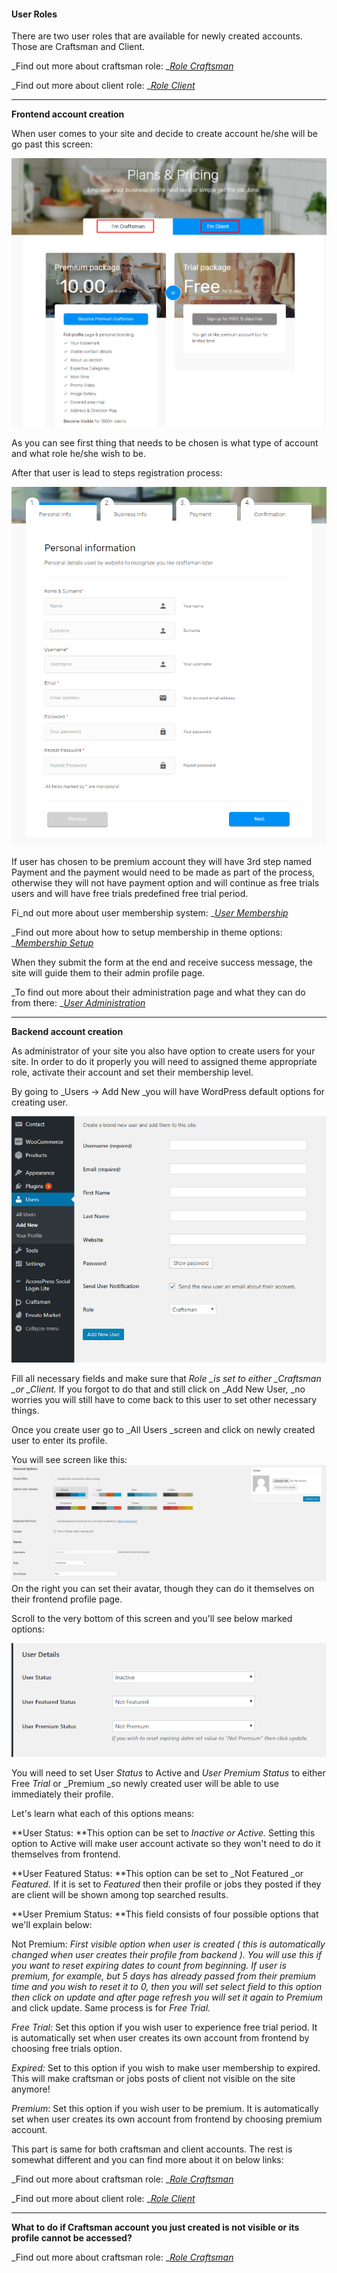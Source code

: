 #### User Roles

There are two user roles that are available for newly created accounts. Those are Craftsman and Client.

_Find out more about craftsman role: _[_Role Craftsman_](/users/user-roles/role-craftsman.md)

_Find out more about client role: _[_Role Client_](/users/user-roles/role-client.md)

---

**Frontend account creation**

When user comes to your site and decide to create account he/she will be go past this screen:

![](/assets/8.png)

As you can see first thing that needs to be chosen is what type of account and what role he/she wish to be.

After that user is lead to steps registration process:

![](/assets/9.png)

If user has chosen to be premium account they will have 3rd step named Payment and the payment would need to be made as part of the process, otherwise they will not have payment option and will continue as free trials users and will have free trials predefined free trial period.

Fi_nd out more about user membership system: _[_User Membership_](/users/user-membership.md)

_Find out more about how to setup membership in theme options: _[_Membership Setup_](/theme-options/membership-setup.md)

When they submit the form at the end and receive success message, the site will guide them to their admin profile page.

_To find out more about their administration page and what they can do from there: _[_User Administration_](/users/user-administration-profile-page.md)

---

**Backend account creation**

As administrator of your site you also have option to create users for your site. In order to do it properly you will need to assigned theme appropriate role, activate their account and set their membership level.

By going to \_Users -&gt; Add New \_you will have WordPress default options for creating user.

![](/assets/10.png)

Fill all necessary fields and make sure that _Role \_is set to either \_Craftsman \_or \_Client._ If you forgot to do that and still click on \_Add New User, \_no worries you will still have to come back to this user to set other necessary things.

Once you create user go to \_All Users \_screen and click on newly created user to enter its profile.

You will see screen like this:![](/assets/11.png)On the right you can set their avatar, though they can do it themselves on  their frontend profile page.

Scroll to the very bottom of this screen and you'll see below marked options:

![](/assets/12.png)

You will need to set User _Status_ to Active and _User Premium Status_ to either Free _Trial_ or _Premium _so newly created user will be able to use immediately their profile.

Let's learn what each of this options means:

**User Status: **This option can be set to _Inactive or Active._ Setting this option to Active will make user account activate so they won't need to do it themselves from frontend.

**User Featured Status: **This option can be set to _Not Featured _or _Featured._ If it is set to _Featured_ then their profile or jobs they posted if they are client will be shown among top searched results.

**User Premium Status: **This field consists of four possible options that we'll explain below:

Not Premium: _First visible option when user is created \( this is automatically changed when user creates their profile from backend \). You will use this if you want to reset expiring dates to count from beginning. If user is premium, for example, but 5 days has already passed from their premium time and you wish to reset it to 0, then you will set select field to this option then click on update and after page refresh you will set it again to Premium_ and click update. Same process is for _Free Trial._

_Free Trial:_ Set this option if you wish user to experience free trial period. It is automatically set when user creates its own account from frontend by choosing free trials option.

_Expired:_ Set to this option if you wish to make user membership to expired. This will make craftsman or jobs posts of client not visible on the site anymore!

_Premium_: Set this option if you wish user to be premium. It is automatically set when user creates its own account from frontend by choosing premium account.

This part is same for both craftsman and client accounts. The rest is somewhat different and you can find more about it on below links:

_Find out more about craftsman role: _[_Role Craftsman_](/users/user-roles/role-craftsman.md)

_Find out more about client role: _[_Role Client_](/users/user-roles/role-client.md)

---

**What to do if Craftsman account you just created is not visible or its profile cannot be accessed?**

_Find out more about craftsman role: _[_Role Craftsman_](/users/user-roles/role-craftsman.md)

